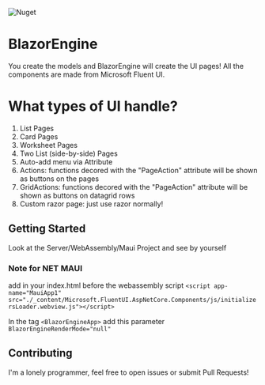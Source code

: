 ![Nuget](https://img.shields.io/nuget/v/BlazorEngine)

# BlazorEngine
You create the models and BlazorEngine will create the UI pages!
All the components are made from Microsoft Fluent UI. 


# What types of UI handle?
 1. List Pages
 2. Card Pages
 3. Worksheet Pages
 4. Two List (side-by-side) Pages
 5. Auto-add menu via Attribute
 6. Actions: functions decored with the "PageAction" attribute will be shown as buttons on the pages
 7. GridActions: functions decored with the "PageAction" attribute will be shown as buttons on datagrid rows
 8. Custom razor page: just use razor normally!

## Getting Started
Look at the Server/WebAssembly/Maui Project and see by yourself

### Note for NET MAUI
add in your index.html before the webassembly script
  `<script app-name="MauiApp1" src="./_content/Microsoft.FluentUI.AspNetCore.Components/js/initializersLoader.webview.js"></script>`

In the tag `<BlazorEngineApp>` add this parameter `BlazorEngineRenderMode="null"`

## Contributing
I'm a lonely programmer, feel free to open issues or submit Pull Requests!

